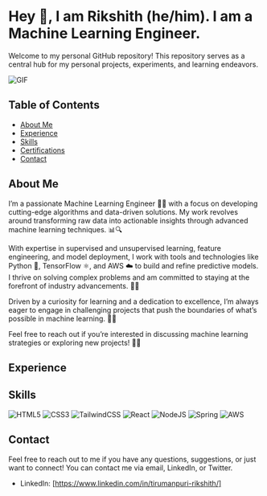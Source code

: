 # Hey 👋, I am Rikshith (he/him). I am a Machine Learning Engineer.

Welcome to my personal GitHub repository! This repository serves as a central hub for my personal projects, experiments, and learning endeavors.

![GIF](https://media.giphy.com/media/MC6eSuC3yypCU/giphy.gif)


## Table of Contents
- [About Me](#about-me)
- [Experience](#experience)
- [Skills](#skills)
- [Certifications](#certifications)
- [Contact](#contact)

## About Me

I’m a passionate Machine Learning Engineer 🤖✨ with a focus on developing cutting-edge algorithms and data-driven solutions. My work revolves around transforming raw data into actionable insights through advanced machine learning techniques. 📊🔍

With expertise in supervised and unsupervised learning, feature engineering, and model deployment, I work with tools and technologies like Python 🐍, TensorFlow ⚛️, and AWS ☁️ to build and refine predictive models. I thrive on solving complex problems and am committed to staying at the forefront of industry advancements. 🚀🔧

Driven by a curiosity for learning and a dedication to excellence, I’m always eager to engage in challenging projects that push the boundaries of what’s possible in machine learning. 🌟🧠

Feel free to reach out if you’re interested in discussing machine learning strategies or exploring new projects! 📩🤝

## Experience

## Skills
![HTML5](https://img.shields.io/badge/html5-%23E34F26.svg?style=for-the-badge&logo=html5&logoColor=white)
![CSS3](https://img.shields.io/badge/css3-%231572B6.svg?style=for-the-badge&logo=css3&logoColor=white)
![TailwindCSS](https://img.shields.io/badge/tailwindcss-%2338B2AC.svg?style=for-the-badge&logo=tailwind-css&logoColor=white)
![React](https://img.shields.io/badge/react-%2320232a.svg?style=for-the-badge&logo=react&logoColor=%2361DAFB)
![NodeJS](https://img.shields.io/badge/node.js-6DA55F?style=for-the-badge&logo=node.js&logoColor=white)
![Spring](https://img.shields.io/badge/spring-%236DB33F.svg?style=for-the-badge&logo=spring&logoColor=white)
![AWS](https://img.shields.io/badge/AWS-%23FF9900.svg?style=for-the-badge&logo=amazon-aws&logoColor=white)


## Contact

Feel free to reach out to me if you have any questions, suggestions, or just want to connect! You can contact me via email, LinkedIn, or Twitter.

- LinkedIn: [https://www.linkedin.com/in/tirumanpuri-rikshith/]
